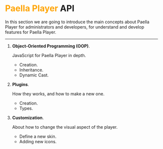 # <span style="color: orange">Paella Player</span> API
In this section we are going to introduce the main concepts about Paella Player for administrators and developers, for understand and develop features for Paella Player.
___

1. **Object-Oriented Programming (OOP)**.

    JavaScript for Paella Player in depth.
    - Creation.
    - Inheritance.
    - Dynamic Cast.

2. **Plugins**.

    How they works, and how to make a new one.
    - Creation.
    - Types.

3. **Customization**.
    
    About how to change the visual aspect of the player.
    - Define a new skin.
    - Adding new icons.

    
